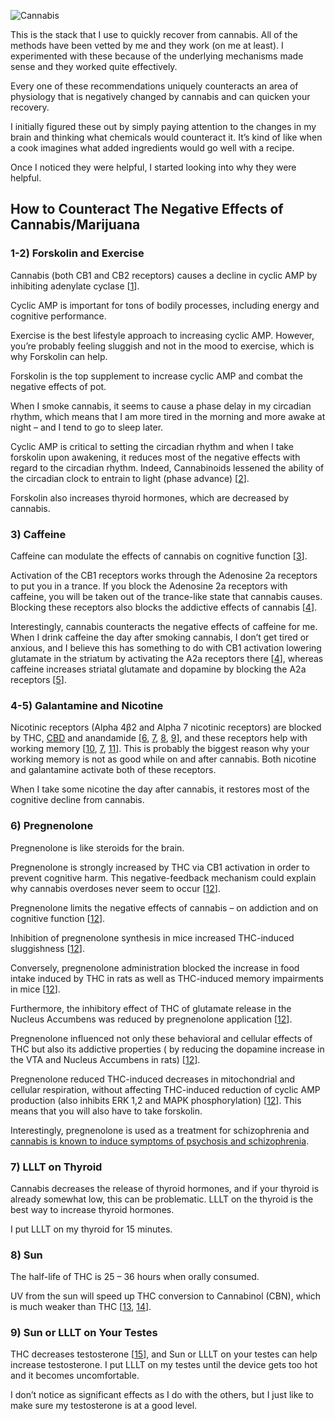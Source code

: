 ![Cannabis](https://selfhack.com/app/uploads/2017/01/roberto-valdivia-1058120-unsplash.jpg)

This is the stack that I use to quickly recover from cannabis. All of the methods have been vetted by me and they work (on me at least). I experimented with these because of the underlying mechanisms made sense and they worked quite effectively.

Every one of these recommendations uniquely counteracts an area of physiology that is negatively changed by cannabis and can quicken your recovery.

I initially figured these out by simply paying attention to the changes in my brain and thinking what chemicals would counteract it. It’s kind of like when a cook imagines what added ingredients would go well with a recipe.

Once I noticed they were helpful, I started looking into why they were helpful.

## How to Counteract The Negative Effects of Cannabis/Marijuana

### 1-2) Forskolin and Exercise

Cannabis (both CB1 and CB2 receptors) causes a decline in cyclic AMP by inhibiting adenylate cyclase \[[1](https://www.ncbi.nlm.nih.gov/pubmed/10368032)\].

Cyclic AMP is important for tons of bodily processes, including energy and cognitive performance.

Exercise is the best lifestyle approach to increasing cyclic AMP. However, you’re probably feeling sluggish and not in the mood to exercise, which is why Forskolin can help.

Forskolin is the top supplement to increase cyclic AMP and combat the negative effects of pot.

When I smoke cannabis, it seems to cause a phase delay in my circadian rhythm, which means that I am more tired in the morning and more awake at night – and I tend to go to sleep later.

Cyclic AMP is critical to setting the circadian rhythm and when I take forskolin upon awakening, it reduces most of the negative effects with regard to the circadian rhythm. Indeed, Cannabinoids lessened the ability of the circadian clock to entrain to light (phase advance) \[[2](http://www.ncbi.nlm.nih.gov/pmc/articles/PMC2927117/)\].

Forskolin also increases thyroid hormones, which are decreased by cannabis.

### 3) Caffeine

Caffeine can modulate the effects of cannabis on cognitive function \[[3](http://online.liebertpub.com/doi/abs/10.1089/jcr.2013.0010?journalCode=jcr)\].

Activation of the CB1 receptors works through the Adenosine 2a receptors to put you in a trance. If you block the Adenosine 2a receptors with caffeine, you will be taken out of the trance-like state that cannabis causes. Blocking these receptors also blocks the addictive effects of cannabis \[[4](https://www.ncbi.nlm.nih.gov/pmc/articles/PMC2931547/)\].

Interestingly, cannabis counteracts the negative effects of caffeine for me. When I drink caffeine the day after smoking cannabis, I don’t get tired or anxious, and I believe this has something to do with CB1 activation lowering glutamate in the striatum by activating the A2a receptors there \[[4](https://www.ncbi.nlm.nih.gov/pmc/articles/PMC2931547/)\], whereas caffeine increases striatal glutamate and dopamine by blocking the A2a receptors \[[5](http://www.jneurosci.org/content/22/15/6321)\].

### 4-5) Galantamine and Nicotine

Nicotinic receptors (Alpha 4β2 and Alpha 7 nicotinic receptors) are blocked by THC, [CBD](https://selfhacked.com/blog/cannabidiol-cbd/) and anandamide \[[6](https://www.ncbi.nlm.nih.gov/pubmed/24140434), [7](https://en.wikipedia.org/wiki/Alpha-7_nicotinic_receptor), [8](http://www.sciencedirect.com/science/article/pii/S0091305706004126), [9](https://www.ncbi.nlm.nih.gov/pubmed/17628012)\], and these receptors help with working memory \[[10](https://www.ncbi.nlm.nih.gov/pubmed/12436426), [7](https://en.wikipedia.org/wiki/Alpha-7_nicotinic_receptor), [11](http://onlinelibrary.wiley.com/doi/10.1111/bcpt.12361/full)\]. This is probably the biggest reason why your working memory is not as good while on and after cannabis. Both nicotine and galantamine activate both of these receptors.

When I take some nicotine the day after cannabis, it restores most of the cognitive decline from cannabis.

### 6) Pregnenolone

Pregnenolone is like steroids for the brain.

Pregnenolone is strongly increased by THC via CB1 activation in order to prevent cognitive harm. This negative-feedback mechanism could explain why cannabis overdoses never seem to occur \[[12](http://www.nature.com/nrn/journal/v15/n2/full/nrn3681.html)\].

Pregnenolone limits the negative effects of cannabis – on addiction and on cognitive function \[[12](http://www.nature.com/nrn/journal/v15/n2/full/nrn3681.html)\].

Inhibition of pregnenolone synthesis in mice increased THC-induced sluggishness \[[12](http://www.nature.com/nrn/journal/v15/n2/full/nrn3681.html)\].

Conversely, pregnenolone administration blocked the increase in food intake induced by THC in rats as well as THC-induced memory impairments in mice \[[12](http://www.nature.com/nrn/journal/v15/n2/full/nrn3681.html)\].

Furthermore, the inhibitory effect of THC of glutamate release in the Nucleus Accumbens was reduced by pregnenolone application \[[12](http://www.nature.com/nrn/journal/v15/n2/full/nrn3681.html)\].

Pregnenolone influenced not only these behavioral and cellular effects of THC but also its addictive properties ( by reducing the dopamine increase in the VTA and Nucleus Accumbens in rats) \[[12](http://www.nature.com/nrn/journal/v15/n2/full/nrn3681.html)\].

Pregnenolone reduced THC-induced decreases in mitochondrial and cellular respiration, without affecting THC-induced reduction of cyclic AMP production (also inhibits ERK 1,2 and MAPK phosphorylation) \[[12](http://www.nature.com/nrn/journal/v15/n2/full/nrn3681.html)\]. This means that you will also have to take forskolin.

Interestingly, pregnenolone is used as a treatment for schizophrenia and [cannabis is known to induce symptoms of psychosis and schizophrenia](https://selfhacked.com/blog/the-lectin-sensitive-gene-cannabanoid-receptor-1-genes-cnr1-rs1049353/).

### 7) LLLT on Thyroid

Cannabis decreases the release of thyroid hormones, and if your thyroid is already somewhat low, this can be problematic. LLLT on the thyroid is the best way to increase thyroid hormones.

I put LLLT on my thyroid for 15 minutes.

### 8) Sun

The half-life of THC is 25 – 36 hours when orally consumed.

UV from the sun will speed up THC conversion to Cannabinol (CBN), which is much weaker than THC \[[13](https://en.wikipedia.org/wiki/Cannabinol), [14](http://clinchem.aaccjnls.org/content/46/11/1846)\].

### 9) Sun or LLLT on Your Testes

THC decreases testosterone \[[15](http://www.ukcia.org/research/EndocrineEffects.pdf)\], and Sun or LLLT on your testes can help increase testosterone. I put LLLT on my testes until the device gets too hot and it becomes uncomfortable.

I don’t notice as significant effects as I do with the others, but I just like to make sure my testosterone is at a good level.